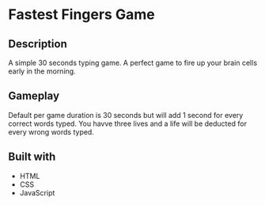# Fastest Fingers Game

## Description

A simple 30 seconds typing game. A perfect game to fire up your brain cells early in the morning.

## Gameplay

Default per game duration is 30 seconds but will add 1 second for every correct words typed. You havve three lives and a life will be deducted for every wrong words typed.

## Built with

- HTML
- CSS
- JavaScript
